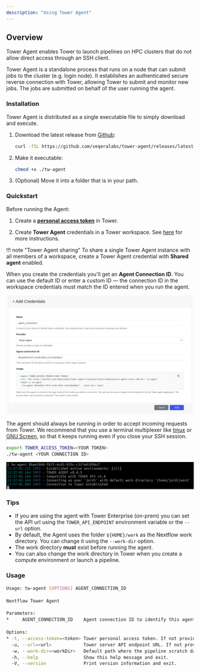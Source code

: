 ```yaml
---
description: "Using Tower Agent"
---
```


## Overview

Tower Agent enables Tower to launch pipelines on HPC clusters that do not allow direct access through an SSH client.

Tower Agent is a standalone process that runs on a node that can submit jobs to the cluster (e.g. login node). It establishes an authenticated secure reverse connection with Tower, allowing Tower to submit and monitor new
jobs. The jobs are submitted on behalf of the user running the agent.

### Installation

Tower Agent is distributed as a single executable file to simply download and execute.

1. Download the latest release from [Github](https://github.com/seqeralabs/tower-agent):

   ```bash
   curl -fSL https://github.com/seqeralabs/tower-agent/releases/latest/download/tw-agent-linux-x86_64 > tw-agent
   ```

2. Make it executable:

   ```bash
   chmod +x ./tw-agent
   ```

3. (Optional) Move it into a folder that is in your path.

### Quickstart

Before running the Agent:

1. Create a [**personal access token**](api/overview.md#authentication) in Tower.

2. Create **Tower Agent** credentials in a Tower workspace. See [here](credentials/overview.md) for more instructions.

<!-- prettier-ignore -->
!!! note "Tower Agent sharing"
    To share a single Tower Agent instance with all members of a workspace, create a Tower Agent credential with **Shared agent** enabled.

When you create the credentials you'll get an **Agent Connection ID**. You can use the default ID or enter a custom ID — the connection ID in the workspace credentials must match the ID entered when you run the agent.

![credentials](_images/tw_agent.png)

The agent should always be running in order to accept incoming requests from Tower. We recommend that you use a terminal multiplexer like [tmux](https://github.com/tmux/tmux) or [GNU Screen](https://www.gnu.org/software/screen/), so that it keeps running even if you close your SSH session.

```bash
export TOWER_ACCESS_TOKEN=<YOUR TOKEN>
./tw-agent <YOUR CONNECTION ID>
```

![tw-agent](_images/tw_agent_running.png)

### Tips

- If you are using the agent with Tower Enterprise (on-prem) you can set the API url using the `TOWER_API_ENDPOINT` environment variable or the `--url` option.
- By default, the Agent uses the folder `${HOME}/work` as the Nextflow work directory. You can change it using the `--work-dir` option.
- The work directory **must** exist before running the agent.
- You can also change the work directory in Tower when you create a compute environment or launch a pipeline.

### Usage

```bash
Usage: tw-agent [OPTIONS] AGENT_CONNECTION_ID

Nextflow Tower Agent

Parameters:
*     AGENT_CONNECTION_ID    Agent connection ID to identify this agent.

Options:
* -t, --access-token=<token> Tower personal access token. If not provided TOWER_ACCESS_TOKEN variable will be used.
  -u, --url=<url>            Tower server API endpoint URL. If not provided TOWER_API_ENDPOINT variable will be used [default: https://api.tower.nf].
  -w, --work-dir=<workDir>   Default path where the pipeline scratch data is stored. It can be changed when launching a pipeline from Tower [default: ~/work].
  -h, --help                 Show this help message and exit.
  -V, --version              Print version information and exit.
```
